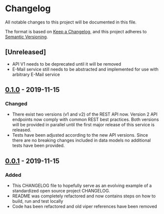# Changelog

All notable changes to this project will be documented in this file.

The format is based on [Keep a Changelog](https://keepachangelog.com/en/1.0.0/),
and this project adheres to [Semantic Versioning](https://semver.org/spec/v2.0.0.html).

## [Unreleased]

- API V1 needs to be deprecated until it will be removed
- E-Mail service still needs to be abstracted and implemented for use with arbitrary E-Mail service

## [0.1.0] - 2019-11-15

### Changed

- There exist two versions (v1 and v2) of the REST API now. Version 2 API endpoints now comply with common REST best practices.
  Both versions will be provided in parallel until the first major release of this service is released.
- Tests have been adjusted according to the new API versions. Since there are no breaking changes included in data models no
  additional tests have been provided.

## [0.0.1] - 2019-11-15

### Added

- This CHANGELOG file to hopefully serve as an evolving example of a
  standardized open source project CHANGELOG.
- README was completely refactored and now contains steps on how to build, run and test locally
- Code has been refactored and old viper references have been removed

[0.0.1]: https://github.com/remote-collab/remote-collab-rest-api/releases/tag/v0.0.1
[0.1.0]: https://github.com/remote-collab/remote-collab-rest-api/releases/tag/v0.1.0